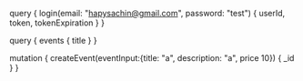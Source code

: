 query {
 login(email: "hapysachin@gmail.com", password: "test") {
  userId,
  token,
  tokenExpiration
}
}

query {
  events {
    title
  }
}


mutation {
  createEvent(eventInput:{title: "a", description: "a", price 10}) {
    _id
  }
}